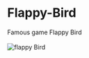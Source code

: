 # Flappy-Bird
Famous game Flappy Bird<br /><br />![flappy Bird](https://github.com/Federmax95/Flappy-Bird/assets/156188153/b7acc33e-06b1-4a32-b892-292719ea159a)

